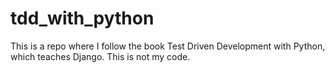 # tdd_with_python

This is a repo where I follow the book Test Driven Development with Python, which teaches Django.  This is not my code.
